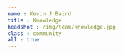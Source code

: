 ```yaml
---
name : Kevin J Baird
title : Knowledge
headshot : /img/team/knowledge.jpg
class : community
all : true
---
```

